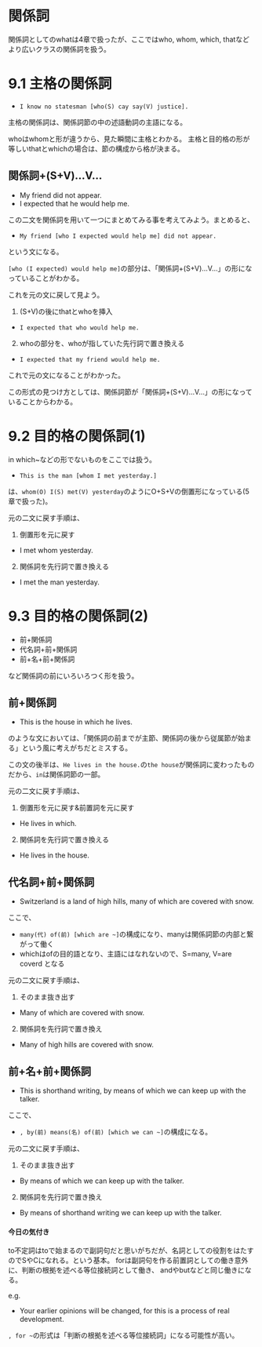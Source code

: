# 関係詞

関係詞としてのwhatは4章で扱ったが、ここではwho, whom, which, thatなど
より広いクラスの関係詞を扱う。

# 9.1 主格の関係詞

- `I know no statesman [who(S) cay say(V) justice].`

主格の関係詞は、関係詞節の中の述語動詞の主語になる。

whoはwhomと形が違うから、見た瞬間に主格とわかる。
主格と目的格の形が等しいthatとwhichの場合は、節の構成から格が決まる。

## 関係詞+(S+V)…V…

- My friend did not appear.
- I expected that he would help me.

この二文を関係詞を用いて一つにまとめてみる事を考えてみよう。まとめると、

- `My friend [who I expected would help me] did not appear.`

という文になる。

`[who (I expected) would help me]`の部分は、「関係詞+(S+V)…V…」の形になっていることがわかる。

これを元の文に戻して見よう。

1. (S+V)の後にthatとwhoを挿入

- `I expected that who would help me.`

2. whoの部分を、whoが指していた先行詞で置き換える

- `I expected that my friend would help me.`

これで元の文になることがわかった。

この形式の見つけ方としては、関係詞節が「関係詞+(S+V)…V…」の形になっていることからわかる。

# 9.2 目的格の関係詞(1)
in which~などの形でないものをここでは扱う。

- `This is the man [whom I met yesterday.]`

は、`whom(O) I(S) met(V) yesterday`のようにO+S+Vの倒置形になっている(5章で扱った)。

元の二文に戻す手順は、
1. 倒置形を元に戻す
- I met whom yesterday.

2. 関係詞を先行詞で置き換える
- I met the man yesterday.


# 9.3 目的格の関係詞(2)
- 前+関係詞
- 代名詞+前+関係詞
- 前+名+前+関係詞

など関係詞の前にいろいろつく形を扱う。

## 前+関係詞

- This is the house in which he lives.

のような文においては、「関係詞の前までが主節、関係詞の後から従属節が始まる」という風に考えがちだとミスする。

この文の後半は、`He lives in the house.`の`the house`が関係詞に変わったものだから、`in`は関係詞節の一部。

元の二文に戻す手順は、

1. 倒置形を元に戻す&前置詞を元に戻す
- He lives in which.

2. 関係詞を先行詞で置き換える
- He lives in the house.

## 代名詞+前+関係詞

- Switzerland is a land of high hills, many of which are covered with snow.

ここで、
- `many(代) of(前) [which are ~]`の構成になり、manyは関係詞節の内部と繋がって働く
- whichはofの目的語となり、主語にはなれないので、S=many, V=are coverd となる

元の二文に戻す手順は、
1. そのまま抜き出す
- Many of which are covered with snow.

2. 関係詞を先行詞で置き換え
- Many of high hills are covered with snow.

## 前+名+前+関係詞
- This is shorthand writing, by means of which we can keep up with the talker.

ここで、
- `, by(前) means(名) of(前) [which we can ~]`の構成になる。

元の二文に戻す手順は、
1. そのまま抜き出す
- By means of which we can keep up with the talker.

2. 関係詞を先行詞で置き換え
- By means of shorthand writing we can keep up with the talker.

#### 今日の気付き
to不定詞はtoで始まるので副詞句だと思いがちだが、名詞としての役割をはたすのでSやCになれる。という基本。
forは副詞句を作る前置詞としての働き意外に、判断の根拠を述べる等位接続詞として働き、
andやbutなどと同じ働きになる。

e.g.
- Your earlier opinions will be changed, for this is a process of real development.

`, for ~`の形式は「判断の根拠を述べる等位接続詞」になる可能性が高い。